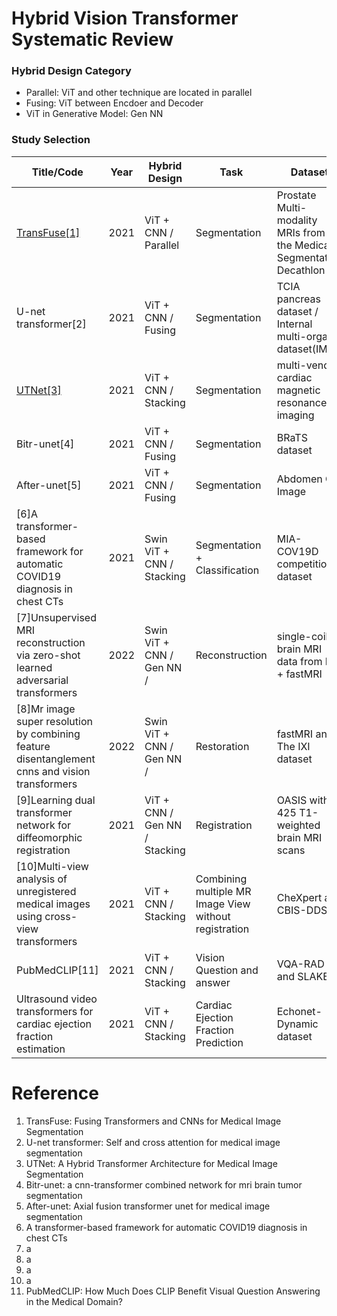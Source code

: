 # Hybrid Vision Transformer Systematic Review


### Hybrid Design Category
- Parallel: ViT and other technique are located in parallel
- Fusing: ViT between Encdoer and Decoder
- ViT in Generative Model: Gen NN


### Study Selection
| Title/Code | Year | Hybrid Design | Task | Dataset | Modality | Input Size
| ------------------------- |  -------- | -------- | -------- | -------- | -------- | -------- | 
| [TransFuse[1]](https://github.com/Rayicer/TransFuse) | 2021 | ViT + CNN / Parallel | Segmentation | Prostate Multi-modality MRIs from the Medical Segmentation Decathlon | MRI | MRIs from 32 patients, with volume shape of 20×320×3 |
| U-net transformer[2] | 2021 | ViT + CNN / Fusing | Segmentation | TCIA pancreas dataset / Internal multi-organ dataset(IMO) | CT | TCIA: 82 CT-scans and Multi-Organ(IMO): 85 CT-scans|
| [UTNet[3]](https://github.com/yhygao/UTNet) | 2021 | ViT + CNN / Stacking | Segmentation | multi-vendor cardiac magnetic resonance imaging | MRI | MRI 75 MRI from Siemens, 75 MRI from Philips
| Bitr-unet[4] | 2021 | ViT + CNN / Fusing | Segmentation | BRaTS dataset | MRI |
| After-unet[5] | 2021 | ViT + CNN / Fusing | Segmentation | Abdomen CT Image | CT |
| [6]A transformer-based framework for automatic COVID19 diagnosis in chest CTs | 2021 | Swin ViT + CNN / Stacking | Segmentation + Classification | MIA-COV19D competition dataset | CT |
| [7]Unsupervised MRI reconstruction via zero-shot learned adversarial transformers | 2022 | Swin ViT + CNN / Gen NN / | Reconstruction | single-coil brain MRI data from IXI + fastMRI | MRI |
| [8]Mr image super resolution by combining feature disentanglement cnns and vision transformers | 2022 | Swin ViT + CNN / Gen NN /  | Restoration | fastMRI and The IXI dataset | MRI |
| [9]Learning dual transformer network for diffeomorphic registration | 2021 | ViT + CNN / Gen NN / Stacking | Registration | OASIS with 425 T1-weighted brain MRI scans | MRI |
| [10]Multi-view analysis of unregistered medical images using cross-view transformers | 2021 | ViT + CNN / Stacking | Combining multiple MR Image View without registration | CheXpert and CBIS-DDSM | MRI |
| PubMedCLIP[11] | 2021 | ViT + CNN / Stacking | Vision Question and answer | VQA-RAD and SLAKE | X-ray |
| Ultrasound video transformers for cardiac ejection fraction estimation | 2021 | ViT + CNN / Stacking | Cardiac Ejection Fraction Prediction | Echonet-Dynamic dataset | Ultrasound |



# Reference
1. TransFuse: Fusing Transformers and CNNs for Medical Image Segmentation
2. U-net transformer: Self and cross attention for medical image segmentation
3. UTNet: A Hybrid Transformer Architecture for Medical Image Segmentation
4. Bitr-unet: a cnn-transformer combined network for mri brain tumor segmentation
5. After-unet: Axial fusion transformer unet for medical image segmentation
6. A transformer-based framework for automatic COVID19 diagnosis in chest CTs
7. a
8. a
9. a
10. a
11. PubMedCLIP: How Much Does CLIP Benefit Visual Question Answering in the Medical Domain?

